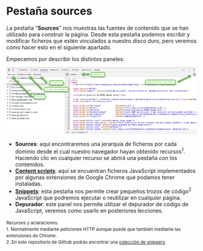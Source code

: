 # Pestaña sources

La pestaña "**Sources**" nos muestras las fuentes de contenido que se han utilizado para construir la página. Desde esta pestaña podemos escribir y modificar ficheros que estén vinculados a nuestro disco duro, pero veremos cómo hacer esto en el siguiente apartado.

Empecemos por describir los distintos paneles:

![](../images/sources.png)

* **Sources**: aquí encontraremos una jerarquía de ficheros por cada dominio desde el cual nuestro navegador hayan obtenido recursos<sup>1</sup>. Haciendo clic en cualquier recurso se abrirá una pestaña con los contenidos.
* **[Content scripts](https://developer.chrome.com/extensions/content_scripts)**: aquí se encuentran ficheros JavaScript implementados por algunas extensiones de Google Chrome que podamos tener instaladas.
* **[Snippets](https://developers.google.com/web/tools/chrome-devtools/debug/snippets/?hl=en)**: esta pestaña nos permite crear pequeños trozos de código<sup>2</sup> JavaScript que podremos ejecutar o reutilizar en cualquier página.
* **Depurador**: este panel nos permite utilizar el depurador de código de JavaScript, veremos como usarlo en posteriores lecciones.

<small>Recursos y aclaraciones:</small><br>
<small>1. Normalmente mediante peticiones HTTP aunque puede que también mediante las extensiones de Chrome.</small><br>
<small>2. En este repositorio de Github podrás encontrar una [colección de snippers](https://github.com/bgrins/devtools-snippets).</small><br>
